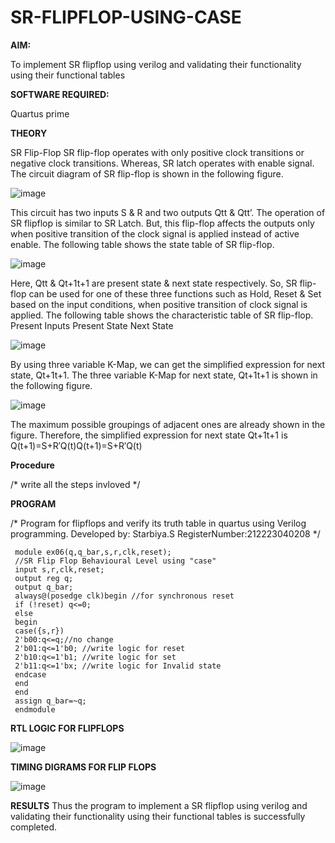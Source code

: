 # SR-FLIPFLOP-USING-CASE

**AIM:**

To implement  SR flipflop using verilog and validating their functionality using their functional tables

**SOFTWARE REQUIRED:**

Quartus prime

**THEORY**

SR Flip-Flop SR flip-flop operates with only positive clock transitions or negative clock transitions. Whereas, SR latch operates with enable signal. The circuit diagram of SR flip-flop is shown in the following figure.

![image](https://github.com/naavaneetha/SR-FLIPFLOP-USING-CASE/assets/154305477/0f710028-ad52-4d3e-9276-8714cf023a25)

 
This circuit has two inputs S & R and two outputs Qtt & Qtt’. The operation of SR flipflop is similar to SR Latch. But, this flip-flop affects the outputs only when positive transition of the clock signal is applied instead of active enable. The following table shows the state table of SR flip-flop.

![image](https://github.com/naavaneetha/SR-FLIPFLOP-USING-CASE/assets/154305477/dabfc4f4-87e3-4cbc-9472-f89ee1b5ed30)

 
Here, Qtt & Qt+1t+1 are present state & next state respectively. So, SR flip-flop can be used for one of these three functions such as Hold, Reset & Set based on the input conditions, when positive transition of clock signal is applied. The following table shows the characteristic table of SR flip-flop. Present Inputs Present State Next State

![image](https://github.com/naavaneetha/SR-FLIPFLOP-USING-CASE/assets/154305477/dd90d16c-aec5-4290-a586-e2346b1e9eb5)

 
By using three variable K-Map, we can get the simplified expression for next state, Qt+1t+1. The three variable K-Map for next state, Qt+1t+1 is shown in the following figure.

![image](https://github.com/naavaneetha/SR-FLIPFLOP-USING-CASE/assets/154305477/473efad6-d70b-4ca7-aeb7-898bbfca319f)

 
The maximum possible groupings of adjacent ones are already shown in the figure. Therefore, the simplified expression for next state Qt+1t+1 is Q(t+1)=S+R′Q(t)Q(t+1)=S+R′Q(t)

**Procedure**

/* write all the steps invloved */

**PROGRAM**

/* Program for flipflops and verify its truth table in quartus using Verilog programming. Developed by: Starbiya.S RegisterNumber:212223040208
*/

```
 module ex06(q,q_bar,s,r,clk,reset);
 //SR Flip Flop Behavioural Level using "case"
 input s,r,clk,reset;
 output reg q;
 output q_bar;
 always@(posedge clk)begin //for synchronous reset
 if (!reset) q<=0;
 else
 begin
 case({s,r})
 2'b00:q<=q;//no change
 2'b01:q<=1'b0; //write logic for reset
 2'b10:q<=1'b1; //write logic for set
 2'b11:q<=1'bx; //write logic for Invalid state
 endcase
 end
 end
 assign q_bar=~q;
 endmodule
```

**RTL LOGIC FOR FLIPFLOPS**

![image](https://github.com/StarbiyaS/SR-FLIPFLOP-USING-CASE/assets/144870533/c7f11ca6-0157-4538-9109-37e60288871b)




**TIMING DIGRAMS FOR FLIP FLOPS**

![image](https://github.com/StarbiyaS/SR-FLIPFLOP-USING-CASE/assets/144870533/65f141e6-60d1-42c0-ba6d-973fe621261e)




**RESULTS**
Thus the program to implement a SR flipflop using verilog and validating their functionality using their functional tables is successfully completed.
